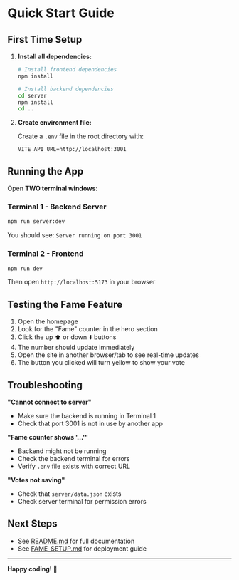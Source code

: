 # Quick Start Guide

## First Time Setup

1. **Install all dependencies:**

   ```bash
   # Install frontend dependencies
   npm install

   # Install backend dependencies
   cd server
   npm install
   cd ..
   ```

2. **Create environment file:**

   Create a `.env` file in the root directory with:

   ```env
   VITE_API_URL=http://localhost:3001
   ```

## Running the App

Open **TWO terminal windows**:

### Terminal 1 - Backend Server

```bash
npm run server:dev
```

You should see: `Server running on port 3001`

### Terminal 2 - Frontend

```bash
npm run dev
```

Then open `http://localhost:5173` in your browser

## Testing the Fame Feature

1. Open the homepage
2. Look for the "Fame" counter in the hero section
3. Click the up ⬆️ or down ⬇️ buttons
4. The number should update immediately
5. Open the site in another browser/tab to see real-time updates
6. The button you clicked will turn yellow to show your vote

## Troubleshooting

**"Cannot connect to server"**

- Make sure the backend is running in Terminal 1
- Check that port 3001 is not in use by another app

**"Fame counter shows '...'"**

- Backend might not be running
- Check the backend terminal for errors
- Verify `.env` file exists with correct URL

**"Votes not saving"**

- Check that `server/data.json` exists
- Check server terminal for permission errors

## Next Steps

- See [README.md](./README.md) for full documentation
- See [FAME_SETUP.md](./FAME_SETUP.md) for deployment guide

---

**Happy coding! 🚀**
